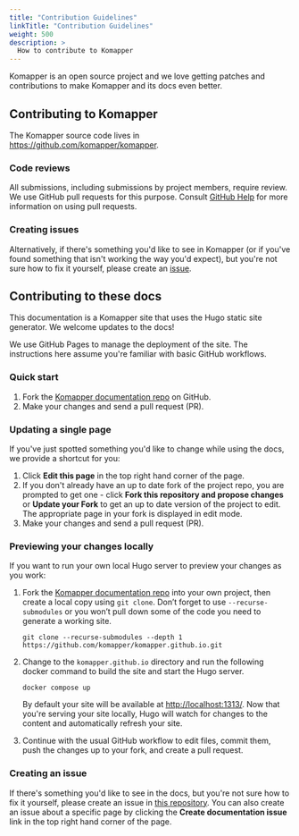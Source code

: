 ```yaml
---
title: "Contribution Guidelines"
linkTitle: "Contribution Guidelines"
weight: 500
description: >
  How to contribute to Komapper
---
```


Komapper is an open source project and we love getting patches and contributions to make Komapper and its docs even better.

## Contributing to Komapper

The Komapper source code lives in <https://github.com/komapper/komapper>.

### Code reviews

All submissions, including submissions by project members, require review. We
use GitHub pull requests for this purpose. Consult
[GitHub Help](https://help.github.com/articles/about-pull-requests/) for more
information on using pull requests.

### Creating issues

Alternatively, if there's something you'd like to see in Komapper (or if you've found something that isn't working the way you'd expect), but you're not sure how to fix it yourself, please create an [issue](https://github.com/komapper/komapper/issues).

## Contributing to these docs

This documentation is a Komapper site that uses the Hugo static site generator. We welcome updates to the docs!

We use GitHub Pages to manage the deployment of the site. The instructions here assume you're familiar with basic GitHub workflows.

### Quick start

1. Fork the [Komapper documentation repo](https://github.com/komapper/komapper.github.io) on GitHub.
1. Make your changes and send a pull request (PR).

### Updating a single page

If you've just spotted something you'd like to change while using the docs, we provide a shortcut for you:

1. Click **Edit this page** in the top right hand corner of the page.
1. If you don't already have an up to date fork of the project repo, you are prompted to get one - click **Fork this repository and propose changes** or **Update your Fork** to get an up to date version of the project to edit. The appropriate page in your fork is displayed in edit mode.
1. Make your changes and send a pull request (PR).

### Previewing your changes locally

If you want to run your own local Hugo server to preview your changes as you work:

1. Fork the [Komapper documentation repo](https://github.com/komapper/komapper.github.io) into your own project, then create a local copy using `git clone`. Don’t forget to use `--recurse-submodules` or you won’t pull down some of the code you need to generate a working site.

    ```
    git clone --recurse-submodules --depth 1 https://github.com/komapper/komapper.github.io.git
    ```

1. Change to the `komapper.github.io` directory and run the following docker command to build the site and start the Hugo server.

    ```
    docker compose up
    ```
    
    By default your site will be available at <http://localhost:1313/>. Now that you're serving your site locally, Hugo will watch for changes to the content and automatically refresh your site.
   
1. Continue with the usual GitHub workflow to edit files, commit them, push the
  changes up to your fork, and create a pull request.

### Creating an issue

If there's something you'd like to see in the docs, but you're not sure how to fix it yourself, please create an issue in [this repository](https://github.com/komapper/komapper.github.io). You can also create an issue about a specific page by clicking the **Create documentation issue** link in the top right hand corner of the page.


